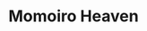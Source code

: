 --- 
title: "Momoiro Heaven"
publishdate: "2019-5-31T16:48:46+02:00"
src: "https://365manga.net/manga/momoiro-heaven"
image: "https://data.365manga.net/images/thumbnails/19154-momoiro-heaven.jpg"
description: "A female high school student upgrades…but, into a romance novel expert! This is normal high school girl, Momoko, and a Kei Super Model, Ranmaru’s high tension love comedy! At first glance we have a normal high school girl, Shiina Momoko, however she is actually a romance novelist. But she can’t tell anyone such an embarrassing secret. However, the envy of the girls in the whole school, super model Inui Ranmaru,…"
---